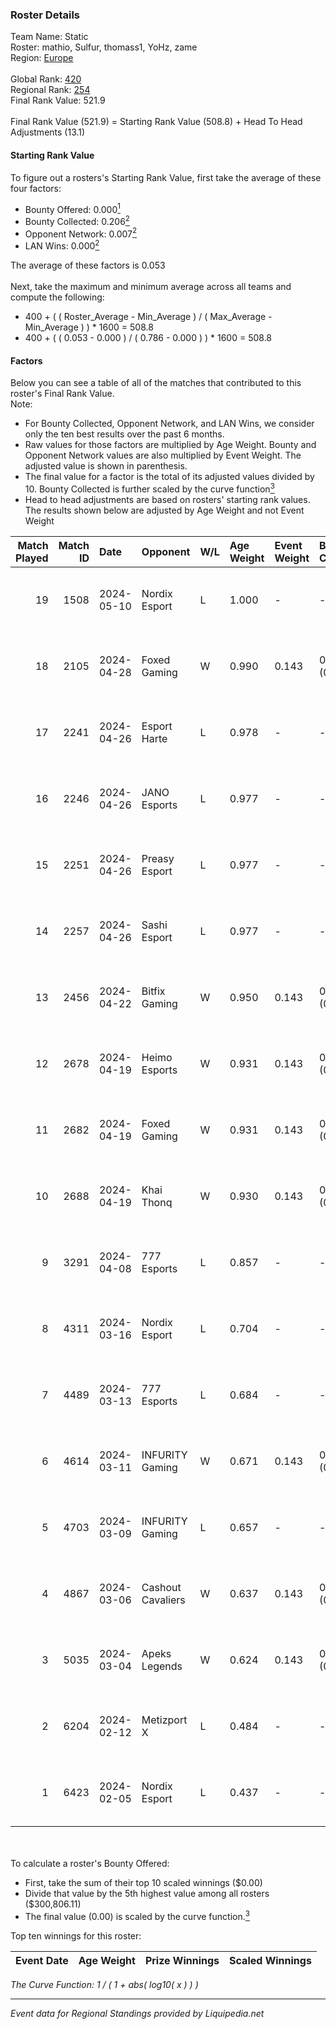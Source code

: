 ### Roster Details<br />
Team Name: Static<br />
Roster: mathio, Sulfur, thomass1, YoHz, zame<br />
Region: [Europe]( ../standings_europe.md)<br />
<br />
Global Rank: [420](../standings_global.md)<br />
Regional Rank: [254]( ../standings_europe.md)<br />
Final Rank Value:  521.9<br />
<br />
Final Rank Value (521.9) = Starting Rank Value (508.8) + Head To Head Adjustments (13.1)<br />

#### Starting Rank Value<br />
To figure out a rosters's Starting Rank Value, first take the average of these four factors:<br />
- Bounty Offered: 0.000[<sup>1</sup>](#table2)
- Bounty Collected: 0.206[<sup>2</sup>](#table1)
- Opponent Network: 0.007[<sup>2</sup>](#table1)
- LAN Wins: 0.000[<sup>2</sup>](#table1)

The average of these factors is 0.053<br />
<br />
Next, take the maximum and minimum average across all teams and compute the following:<br />
- 400 + ( ( Roster_Average - Min_Average ) / ( Max_Average - Min_Average ) ) * 1600 = 508.8
- 400 + ( ( 0.053 - 0.000 ) / ( 0.786 - 0.000 ) ) * 1600 = 508.8


#### Factors<br />
Below you can see a table of all of the matches that contributed to this roster's Final Rank Value.<br />
Note:<br />

- For Bounty Collected, Opponent Network, and LAN Wins, we consider only the ten best results over the past 6 months.
- Raw values for those factors are multiplied by Age Weight. Bounty and Opponent Network values are also multiplied by Event Weight. The adjusted value is shown in parenthesis.
- The final value for a factor is the total of its adjusted values divided by 10. Bounty Collected is further scaled by the curve function[<sup>3</sup>](#curveFunction)
- Head to head adjustments are based on rosters' starting rank values. The results shown below are adjusted by Age Weight and not Event Weight
<span id="table1"></span><br />


| Match Played | Match ID | Date       | Opponent          | W/L | Age Weight | Event Weight | Bounty Collected | Opponent Network | LAN Wins  | H2H Adj. | Roster                                     |
| -: | -: | :- | :- | :- | :- | :- | :- | :- | :- | -: | :- |
|           19 |     1508 | 2024-05-10 | Nordix Esport     | L   | 1.000      | -            | -                | -                | -         |   -12.91 | mathio, Sulfur, thomass1, YoHz, zame       |
|           18 |     2105 | 2024-04-28 | Foxed Gaming      | W   | 0.990      | 0.143        | 0.000 (0.000)    | 0.077 (0.011)    | 0 (0.000) |    12.50 | mathio, Sulfur, thomass1, YoHz, zame       |
|           17 |     2241 | 2024-04-26 | Esport Harte      | L   | 0.978      | -            | -                | -                | -         |   -13.99 | berzerk, mathio, thomass1, YoHz, zame      |
|           16 |     2246 | 2024-04-26 | JANO Esports      | L   | 0.977      | -            | -                | -                | -         |    -7.92 | berzerk, mathio, thomass1, YoHz, zame      |
|           15 |     2251 | 2024-04-26 | Preasy Esport     | L   | 0.977      | -            | -                | -                | -         |    -7.84 | berzerk, mathio, thomass1, YoHz, zame      |
|           14 |     2257 | 2024-04-26 | Sashi Esport      | L   | 0.977      | -            | -                | -                | -         |    -0.71 | berzerk, mathio, thomass1, YoHz, zame      |
|           13 |     2456 | 2024-04-22 | Bitfix Gaming     | W   | 0.950      | 0.143        | 0.000 (0.000)    | 0.020 (0.003)    | 0 (0.000) |     8.18 | mathio, Sulfur, thomass1, YoHz, zame       |
|           12 |     2678 | 2024-04-19 | Heimo Esports     | W   | 0.931      | 0.143        | 0.011 (0.001)    | 0.217 (0.029)    | 0 (0.000) |    22.52 | berzerk, mathio, thomass1, YoHz, zame      |
|           11 |     2682 | 2024-04-19 | Foxed Gaming      | W   | 0.931      | 0.143        | 0.000 (0.000)    | 0.077 (0.010)    | 0 (0.000) |    12.16 | berzerk, mathio, thomass1, YoHz, zame      |
|           10 |     2688 | 2024-04-19 | Khai Thonq        | W   | 0.930      | 0.143        | 0.000 (0.000)    | 0.000 (0.000)    | 0 (0.000) |    10.30 | berzerk, mathio, thomass1, YoHz, zame      |
|            9 |     3291 | 2024-04-08 | 777 Esports       | L   | 0.857      | -            | -                | -                | -         |    -4.49 | mathio, Sulfur, thomass1, YoHz, zame       |
|            8 |     4311 | 2024-03-16 | Nordix Esport     | L   | 0.704      | -            | -                | -                | -         |    -6.78 | forb1dden, mathio, Sulfur, thomass1, Zypno |
|            7 |     4489 | 2024-03-13 | 777 Esports       | L   | 0.684      | -            | -                | -                | -         |    -4.18 | forb1dden, mathio, Sulfur, thomass1, Zypno |
|            6 |     4614 | 2024-03-11 | INFURITY Gaming   | W   | 0.671      | 0.143        | 0.000 (0.000)    | 0.180 (0.017)    | 0 (0.000) |    10.76 | mathio, rinji2k, Sulfur, thomass1, zame    |
|            5 |     4703 | 2024-03-09 | INFURITY Gaming   | L   | 0.657      | -            | -                | -                | -         |   -10.35 | forb1dden, mathio, Sulfur, thomass1, Zypno |
|            4 |     4867 | 2024-03-06 | Cashout Cavaliers | W   | 0.637      | 0.143        | 0.000 (0.000)    | 0.000 (0.000)    | 0 (0.000) |     6.99 | forb1dden, mathio, Sulfur, thomass1, Zypno |
|            3 |     5035 | 2024-03-04 | Apeks Legends     | W   | 0.624      | 0.143        | 0.000 (0.000)    | 0.037 (0.003)    | 0 (0.000) |     7.15 | mathio, Sulfur, thomass1, YoHz, zame       |
|            2 |     6204 | 2024-02-12 | Metizport X       | L   | 0.484      | -            | -                | -                | -         |    -3.86 | mathio, Sulfur, thomass1, YoHz, zame       |
|            1 |     6423 | 2024-02-05 | Nordix Esport     | L   | 0.437      | -            | -                | -                | -         |    -4.38 | mathio, Sulfur, thomass1, YoHz, zame       |

<br />
<span id="table2"></span><br />
To calculate a roster's Bounty Offered:<br />

- First, take the sum of their top 10 scaled winnings ($0.00)
- Divide that value by the 5th highest value among all rosters ($300,806.11)
- The final value (0.00) is scaled by the curve function.[<sup>3</sup>](#curveFunction)

Top ten winnings for this roster:<br />

| Event Date | Age Weight | Prize Winnings | Scaled Winnings |
| :- | -: | :- | :- |


<span id="curveFunction"></span>_The Curve Function: 1 / ( 1 + abs( log10( x ) ) )_<br />

---
_Event data for Regional Standings provided by Liquipedia.net_<br />
